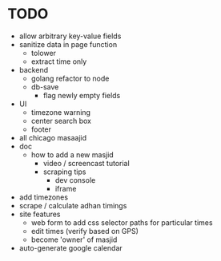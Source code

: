 # TODO
- allow arbitrary key-value fields
- sanitize data in page function
  - tolower
  - extract time only
- backend
  - golang refactor to node
  - db-save
    - flag newly empty fields
- UI
  - timezone warning
  - center search box
  - footer
- all chicago masaajid
- doc
  - how to add a new masjid
    - video / screencast tutorial
    - scraping tips
      - dev console
      - iframe
- add timezones
- scrape / calculate adhan timings
- site features
  - web form to add css selector paths for particular times
  - edit times (verify based on GPS)
  - become 'owner' of masjid
- auto-generate google calendar
